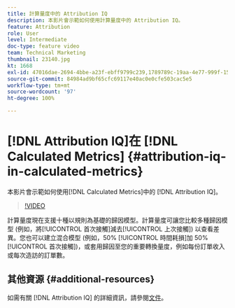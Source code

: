 ```yaml
---
title: 計算量度中的 Attribution IQ
description: 本影片會示範如何使用計算量度中的 Attribution IQ。
feature: Attribution
role: User
level: Intermediate
doc-type: feature video
team: Technical Marketing
thumbnail: 23140.jpg
kt: 1668
exl-id: 47016dae-2694-4bbe-a23f-ebff9799c239,1789789c-19aa-4e77-999f-15fa11b7f858
source-git-commit: 84984ad9bf65cfc69117e40ac0e0cfe503cac5e5
workflow-type: tm+mt
source-wordcount: '97'
ht-degree: 100%

---
```


# [!DNL Attribution IQ]在 [!DNL Calculated Metrics] {#attribution-iq-in-calculated-metrics}

本影片會示範如何使用[!DNL Calculated Metrics]中的 [!DNL Attribution IQ]。

>[!VIDEO](https://video.tv.adobe.com/v/23140/?quality=12&learn=on)

計算量度現在支援十種以規則為基礎的歸因模型。計算量度可讓您比較多種歸因模型 (例如，將[!UICONTROL 首次接觸]減去[!UICONTROL 上次接觸]) 以查看差異。您也可以建立混合模型 (例如，50% [!UICONTROL 時間耗損]加 50% [!UICONTROL 首次接觸])，或套用歸因至您的重要轉換量度，例如每份訂單收入或每次造訪的訂單數。

## 其他資源 {#additional-resources}

如需有關 [!DNL Attribution IQ] 的詳細資訊，請參閱[文件](https://experienceleague.adobe.com/docs/analytics/analyze/analysis-workspace/attribution/overview.html?lang=zh-Hant)。

